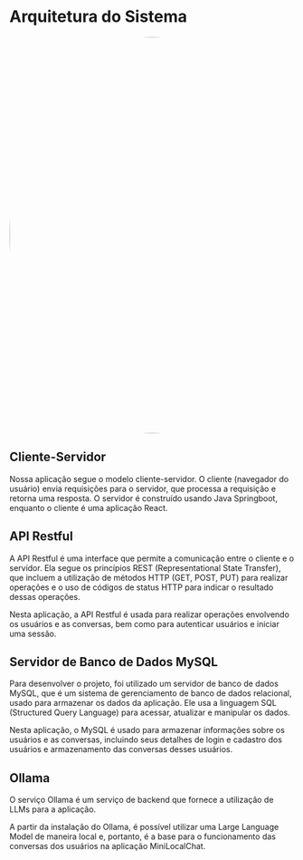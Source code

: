# Arquitetura do Sistema

<a href="https://i.imgur.com/LK5eNPw.gif"><img loading="lazy" src="https://i.imgur.com/LK5eNPw.gif" width=700 style="border-radius:50%;" alt="Arquitetura do Sistema" /></a>

## Cliente-Servidor

Nossa aplicação segue o modelo cliente-servidor. O cliente (navegador do usuário) envia requisições para o servidor, que processa a requisição e retorna uma resposta. O servidor é construído usando Java Springboot, enquanto o cliente é uma aplicação React.

## API Restful

A API Restful é uma interface que permite a comunicação entre o cliente e o servidor. Ela segue os princípios REST (Representational State Transfer), que incluem a utilização de métodos HTTP (GET, POST, PUT) para realizar operações e o uso de códigos de status HTTP para indicar o resultado dessas operações.

Nesta aplicação, a API Restful é usada para realizar operações envolvendo os usuários e as conversas, bem como para autenticar usuários e iniciar uma sessão.

## Servidor de Banco de Dados MySQL

Para desenvolver o projeto, foi utilizado um servidor de banco de dados MySQL, que é um sistema de gerenciamento de banco de dados relacional, usado para armazenar os dados da aplicação. Ele usa a linguagem SQL (Structured Query Language) para acessar, atualizar e manipular os dados.

Nesta aplicação, o MySQL é usado para armazenar informações sobre os usuários e as conversas, incluindo seus detalhes de login e cadastro dos usuários e armazenamento das conversas desses usuários.

## Ollama

O serviço Ollama é um serviço de backend que fornece a utilização de LLMs para a aplicação.

A partir da instalação do Ollama, é possível utilizar uma Large Language Model de maneira local e, portanto, é a base para o funcionamento das conversas dos usuários na aplicação MiniLocalChat.
